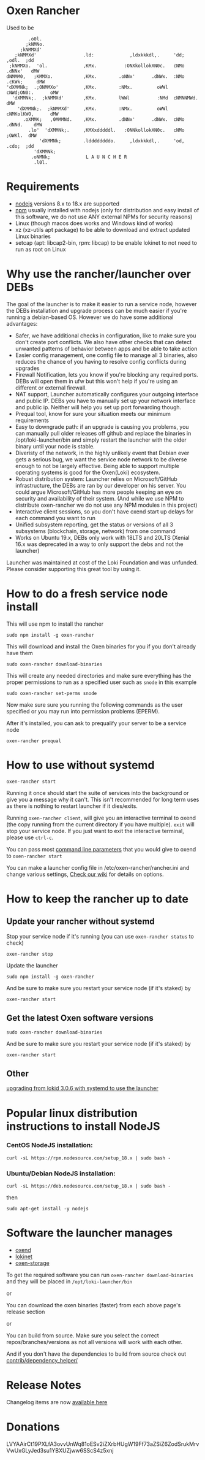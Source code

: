 # Oxen Rancher
Used to be
```
        .o0l.
       ;kNMNo.
     ;kNMMXd'
   ;kNMMXd'                 .ld:             ,ldxkkkdl,.     'dd;     ,odl.  ;dd
 ;kNMMXo.  'ol.             ,KMx.          :ONXkollokXN0c.   cNMo   .dNNx'   dMW
dNMMM0,   ;KMMXo.           ,KMx.        .oNNx'      .dNWx.  :NMo .cKWk;     dMW
'dXMMNk;  .;ONMMXo'         ,KMx.        :NMx.         oWWl  cNWd;ON0:.      oMW
  'dXMMNk;.  ;kNMMXd'       ,KMx.        lWWl          :NMd  cNMNNMWd.       dMW
    'dXMMNk;.  ;kNMMXd'     ,KMx.        :NMx.         oWWl  cNMKolKWO,      dMW
      .oXMMK;   ,0MMMNd.    ,KMx.        .dNNx'      .dNWx.  cNMo  .dNNd.    dMW
        .lo'  'dXMMNk;.     ,KMXxdddddl.   :ONNkollokXN0c.   cNMo    ;OWKl.  dMW
            'dXMMNk;        .lddddddddo.     ,ldxkkkdl,.     'od,     .cdo;  ;dd
          'dXMMNk;
         .oNMNk;             L A U N C H E R
          .l0l.
```

# Requirements

- [nodejs](https://nodejs.org/en/) versions 8.x to 18.x are supported
- [npm](https://www.npmjs.com/get-npm) usually installed with nodejs (only for distribution and easy install of this software, we do not use ANY external NPMs for security reasons)
- Linux (though macos does works and Windows kind of works)
- xz (xz-utils apt package) to be able to download and extract updated Linux binaries
- setcap (apt: libcap2-bin, rpm: libcap) to be enable lokinet to not need to run as root on Linux

# Why use the rancher/launcher over DEBs
The goal of the launcher is to make it easier to run a service node, however the DEBs installation and upgrade process can be much easier if you're running a debian-based OS. However we do have some additional advantages:
- Safer, we have additional checks in configuration, like to make sure you don't create port conflicts. We also have other checks that can detect unwanted patterns of behavior between apps and be able to take action
- Easier config management, one config file to manage all 3 binaries, also reduces the chance of you having to resolve config conflicts during upgrades
- Firewall Notification, lets you know if you're blocking any required ports. DEBs will open them in ufw but this won't help if you're using an different or external firewall. 
- NAT support, Launcher automatically configures your outgoing interface and public IP. DEBs you have to manually set up your network interface and public ip. Neither will help you set up port forwarding though.
- Prequal tool, know for sure your situation meets our minimum requirements
- Easy to downgrade path: if an upgrade is causing you problems, you can manually pull older releases off github and replace the binaries in /opt/loki-launcher/bin and simply restart the launcher with the older binary until your node is stable.
- Diveristy of the network, in the highly unlikely event that Debian ever gets a serious bug, we want the service node network to be diverse enough to not be largely effective. Being able to support multiple operating systems is good for the Oxen(Loki) ecosystem.
- Robust distribution system: Launcher relies on Microsoft/GitHub infrastructure, the DEBs are ran by our developer on his server. You could argue Microsoft/GitHub has more people keeping an eye on security and availability of their system. (And while we use NPM to distribute oxen-rancher we do not use any NPM modules in this project)
- Interactive client sessions, so you don't have oxend start up delays for each command you want to run
- Unified subsystem reporting, get the status or versions of all 3 subsystems (blockchain, storage, network) from one command
- Works on Ubuntu 19.x, DEBs only work with 18LTS and 20LTS (Xenial 16.x was deprecated in a way to only support the debs and not the launcher)

Launcher was maintained at cost of the Loki Foundation and was unfunded. Please consider supporting this great tool by using it.

# How to do a fresh service node install

This will use npm to install the rancher

`sudo npm install -g oxen-rancher`

This will download and install the Oxen binaries for you if you don't already have them

`sudo oxen-rancher download-binaries`

This will create any needed directories and make sure everything has the proper permissions to run as a specified user such as `snode` in this example

`sudo oxen-rancher set-perms snode`

Now make sure sure you running the following commands as the user specified or you may run into permission problems (EPERM).

After it's installed, you can ask to prequalify your server to be a service node

`oxen-rancher prequal`

# How to use without systemd

`oxen-rancher start`

Running it once should start the suite of services into the background or give you a message why it can't. This isn't recommended for long term uses as there is nothing to restart launcher if it dies/exits.

Running `oxen-rancher client`, will give you an interactive terminal to oxend (the copy running from the current directory if you have multiple).
`exit` will stop your service node. If you just want to exit the interactive terminal, please use `ctrl-c`.

You can pass most [command line parameters](https://lokidocs.com/Advanced/lokid/) that you would give to oxend to `oxen-rancher start`

You can make a launcher config file in /etc/oxen-rancher/rancher.ini and change various settings, [Check our wiki](https://github.com/hesiod-project/oxen-rancher/wiki/Launcher.ini-configuration-documentation) for details on options.

# How to keep the rancher up to date

## Update your rancher without systemd

Stop your service node if it's running (you can use `oxen-rancher status` to check)

`oxen-rancher stop`

Update the launcher

`sudo npm install -g oxen-rancher`

And be sure to make sure you restart your service node (if it's staked) by

`oxen-rancher start`

## Get the latest Oxen software versions

`sudo oxen-rancher download-binaries`

And be sure to make sure you restart your service node (if it's staked) by

`oxen-rancher start`

## Other

[upgrading from lokid 3.0.6 with systemd to use the launcher](upgrading.md)

# Popular linux distribution instructions to install NodeJS

### CentOS NodeJS installation:

`curl -sL https://rpm.nodesource.com/setup_18.x | sudo bash -`

### Ubuntu/Debian NodeJS installation:

`curl -sL https://deb.nodesource.com/setup_18.x | sudo bash -`

then

`sudo apt-get install -y nodejs`



# Software the launcher manages

- [oxend](https://github.com/oxen-io/loki-core)
- [lokinet](https://github.com/oxen-io/loki-network)
- [oxen-storage](https://github.com/oxen-io/loki-storage-server)

To get the required software you can run `oxen-rancher download-binaries` and they will be placed in `/opt/loki-launcher/bin`

or

You can download the oxen binaries (faster) from each above page's release section

or

You can build from source. Make sure you select the correct repos/branches/versions as not all versions will work with each other.

And if you don't have the dependencies to build from source check out [contrib/dependency_helper/](contrib/dependency_helper/getDepsUnix.sh)

# Release Notes

Changelog items are now [available here](https://github.com/hesiod-project/oxen-rancher/releases)

# Donations

LVYAAirCt19PXLfA3ovvUnWq81oESv2iZXrbHUgW19Ff73aZSiZ6ZodSrukMrvVwUxGLyJed3su1YBXUZjww6SScS4z5xnj
